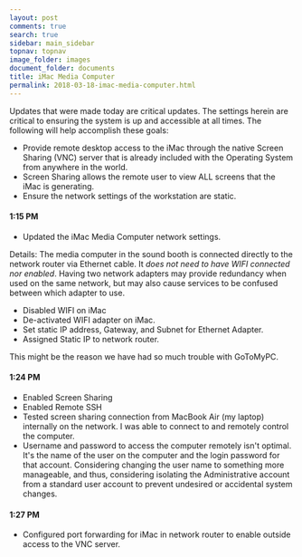 ```yaml
---
layout: post
comments: true
search: true
sidebar: main_sidebar
topnav: topnav
image_folder: images
document_folder: documents
title: iMac Media Computer
permalink: 2018-03-18-imac-media-computer.html
---
```


Updates that were made today are critical updates.  The settings herein are critical to ensuring the system is up and accessible at all times.  The following will help accomplish these goals:

- Provide remote desktop access to the iMac through the native Screen Sharing (VNC) server that is already included with the Operating System from anywhere in the world.
- Screen Sharing allows the remote user to view ALL screens that the iMac is generating.
- Ensure the network settings of the workstation are static.

#### 1:15 PM

- Updated the iMac Media Computer network settings.

Details:  The media computer in the sound booth is connected directly to the network router via Ethernet cable.  It _does not need to have WIFI connected nor enabled_.  Having two network adapters may provide redundancy when used on the same network, but may also cause services to be confused between which adapter to use.

- Disabled WIFI on iMac
- De-activated WIFI adapter on iMac.
- Set static IP address, Gateway, and Subnet for Ethernet Adapter.
- Assigned Static IP to network router.

This might be the reason we have had so much trouble with GoToMyPC.  

#### 1:24 PM

- Enabled Screen Sharing
- Enabled Remote SSH
- Tested screen sharing connection from MacBook Air (my laptop) internally on the network.  I was able to connect to and remotely control the computer.
- Username and password to access the computer remotely isn't optimal.  It's the name of the user on the computer and the login password for that account.  Considering changing the user name to something more manageable, and thus, considering isolating the Administrative account from a standard user account to prevent undesired or accidental system changes.

#### 1:27 PM

- Configured port forwarding for iMac in network router to enable outside access to the VNC server.
